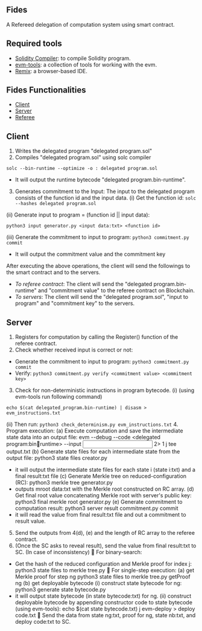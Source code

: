 ## Fides
A Refereed delegation of computation system using smart contract. 

## Required tools
- [Solidity Compiler](https://docs.soliditylang.org/en/v0.5.17/installing-solidity.html): to compile Solidity program.
- [evm-tools](https://github.com/CoinCulture/evm-tools): a collection of tools for working with the evm.
- [Remix](https://remix.ethereum.org/): a browser-based IDE.

## Fides Functionalities

- [Client](#client)
- [Server](#server)
- [Referee](#referee)


## Client
1. Writes the delegated program  "delegated program.sol"
2. Compiles "delegated program.sol" using solc compiler
```
solc --bin-runtime --optimize -o : delegated program.sol
```
- It will output the runtime bytecode "delegated program.bin-runtime".
3. Generates commitment to the Input: The input to the delegated program consists of the function id and the input data.
(i) Get the function id: `solc --hashes delegated program.sol`

(ii) Generate input to program = (function id || input data):
```
python3 input generator.py <input data:txt> <function id>
```
(iii) Generate the commitment to input to program: `python3 commitment.py commit`
- It will output the commitment value and the commitment key

After executing the above operations, the client will send the followings to the smart contract and
to the servers.
- *To referee contract*: The client will send the "delegated program.bin-runtime" and "commitment value"
to the referee contract on Blockchain.
- *To servers*: The client will send the "delegated program.sol", "input to program" and "commitment key" to the servers.

## Server
1. Registers for computation by calling the Register() function of the referee contract.
2. Check whether received input is correct or not:
- Generate the commitment to input to program: `python3 commitment.py commit`
- Verify: `python3 commitment.py verify <commitment value> <commitment key>`

3. Check for non-deterministic instructions in program bytecode.
(i) (using evm-tools run following command)
```
echo $(cat delegated_program.bin-runtime) | disasm > evm_instructions.txt
```
(ii) Then run: `python3 check_determinism.py evm_instructions.txt`
4. Program execution:
(a) Execute computation and save the intermediate state data into an output file:
evm --debug --code <delegated program:bin􀀀runtime> --input <input to program> 2>
1 j tee output.txt
(b) Generate state files for each intermediate state from the output file:
python3 state files creator.py
- it will output the intermediate state files for each state i (state i:txt) and a final result:txt
file
(c) Generate Merkle tree on reduced-configuration (RC):
python3 merkle tree generator.py <hashed RC:txt>
- outputs mroot data:txt with the Merkle root constructed on RC array.
(d) Get final root value concatenating Merkle root with server's public key:
python3 final merkle root generator.py <mroot data:txt>
(e) Generate commitment to computation result:
python3 server result commitment.py commit
- it will read the value from final result:txt file and out a commitment to result value.
5. Send the outputs from 4(d), (e) and the length of RC array to the referee contract.
6. (Once the SC asks to reveal result), send the value from final result:txt to SC.
(In case of inconsistency)
 For binary-search:
- Get the hash of the reduced configuration and Merkle proof for index j:
python3 state files to merkle tree.py <state j:txt>
 For single-step execution:
(a) get Merkle proof for step ng
python3 state files to merkle tree.py <state ng:txt> getProof ng
(b) get deployable bytecode
(i) construct state bytecode for ng:
python3 generate state bytecode.py <state ng:txt>
- it will output state bytecode (in state bytecode:txt) for ng.
(ii) construct deployable bytecode by appending constructor code to state bytecode
(using evm-tools):
echo $(cat state bytecode.txt) j evm-deploy > deploy code.txt
 Send the data from state ng:txt, proof for ng, state nb:txt, and deploy code:txt to SC.

